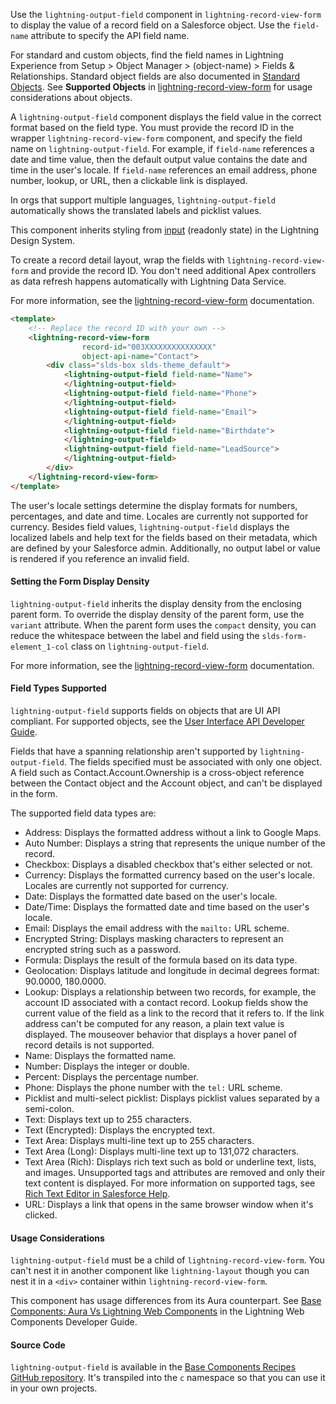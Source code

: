 Use the `lightning-output-field` component in `lightning-record-view-form` to display
the value of a record field on a Salesforce object. Use the `field-name` attribute
to specify the API field name.

For standard and custom objects, find the field names in Lightning Experience from Setup > Object Manager > (object-name) > Fields & Relationships.
Standard object fields are also documented in
[Standard Objects](https://developer.salesforce.com/docs/atlas.en-us.object_reference.meta/object_reference/sforce_api_objects_list.htm).
See __Supported Objects__ in [lightning-record-view-form](bundle/lightning-record-view-form/documentation) for usage considerations about objects.

A `lightning-output-field` component displays the field value in the correct
format based on the field type. You must provide the record ID in the wrapper
`lightning-record-view-form` component, and specify the field name on
`lightning-output-field`. For example, if `field-name` references a date and
time value, then the default output value contains the date and time in the
user's locale. If `field-name` references an email address, phone number,
lookup, or URL, then a clickable link is displayed.

In orgs that support multiple languages, `lightning-output-field` automatically
shows the translated labels and picklist values.

This component inherits styling from
[input](https://www.lightningdesignsystem.com/components/input/) (readonly
state) in the Lightning Design System.

To create a record detail layout, wrap the fields with
`lightning-record-view-form` and provide the record ID. You don't need
additional Apex controllers as data refresh happens
automatically with Lightning Data Service.

For more information, see the [lightning-record-view-form](bundle/lightning-record-view-form/documentation) documentation.

```html
<template>
    <!-- Replace the record ID with your own -->
    <lightning-record-view-form
                record-id="003XXXXXXXXXXXXXXX"
                object-api-name="Contact">
        <div class="slds-box slds-theme_default">
            <lightning-output-field field-name="Name">
            </lightning-output-field>
            <lightning-output-field field-name="Phone">
            </lightning-output-field>
            <lightning-output-field field-name="Email">
            </lightning-output-field>
            <lightning-output-field field-name="Birthdate">
            </lightning-output-field>
            <lightning-output-field field-name="LeadSource">
            </lightning-output-field>
        </div>
    </lightning-record-view-form>
</template>
```

The user's locale settings determine the display formats for numbers,
percentages, and date and time. Locales are currently not supported for
currency. Besides field values, `lightning-output-field` displays the localized
labels and help text for the fields based on their metadata, which are defined
by your Salesforce admin. Additionally, no output label or value is rendered
if you reference an invalid field.

#### Setting the Form Display Density

`lightning-output-field` inherits the display density from the enclosing parent form. To override the display density of the parent form, use the `variant` attribute.
When the parent form uses the `compact` density, you can reduce the whitespace between the label and field using the `slds-form-element_1-col` class on `lightning-output-field`.

For more information, see the [lightning-record-view-form](bundle/lightning-record-view-form/documentation) documentation.


#### Field Types Supported

`lightning-output-field` supports fields on objects that are UI API compliant. For supported objects, see the [User Interface API Developer Guide](https://developer.salesforce.com/docs/atlas.en-us.uiapi.meta/uiapi/ui_api_get_started_supported_objects.htm).

Fields that have a spanning relationship aren't supported by `lightning-output-field`. The fields specified must be associated with only one object. A field such as Contact.Account.Ownership is a cross-object reference between the Contact object and the Account object, and can't be displayed in the form.

The supported field data types are:

  * Address: Displays the formatted address without a link to Google Maps.
  * Auto Number: Displays a string that represents the unique number of the record.
  * Checkbox: Displays a disabled checkbox that's either selected or not.
  * Currency: Displays the formatted currency based on the user's locale. Locales are currently not supported for currency.
  * Date: Displays the formatted date based on the user's locale.
  * Date/Time: Displays the formatted date and time based on the user's locale.
  * Email: Displays the email address with the `mailto:` URL scheme.
  * Encrypted String: Displays masking characters to represent an encrypted string such as a password.
  * Formula: Displays the result of the formula based on its data type.
  * Geolocation: Displays latitude and longitude in decimal degrees format: 90.0000, 180.0000.
  * Lookup: Displays a relationship between two records, for example, the account ID associated with a contact record.
    Lookup fields show the current value of the field as a link to the record that it refers to. If the
    link address can't be computed for any reason, a plain text value is displayed. The mouseover behavior that
    displays a hover panel of record details is not supported.
  * Name: Displays the formatted name.
  * Number: Displays the integer or double.
  * Percent: Displays the percentage number.
  * Phone: Displays the phone number with the `tel:` URL scheme.
  * Picklist and multi-select picklist: Displays picklist values separated by a semi-colon.
  * Text: Displays text up to 255 characters.
  * Text (Encrypted): Displays the encrypted text.
  * Text Area: Displays multi-line text up to 255 characters.
  * Text Area (Long): Displays multi-line text up to 131,072 characters.
  * Text Area (Rich): Displays rich text such as bold or underline text, lists, and images. Unsupported tags and attributes are removed and only their text content is displayed. For more information on supported tags, see [Rich Text Editor in Salesforce Help](https://help.salesforce.com/articleView?id=fields_using_html_editor.htm).
  * URL: Displays a link that opens in the same browser window when it's clicked.


#### Usage Considerations

`lightning-output-field` must be a child of `lightning-record-view-form`. You can't nest it in another component like `lightning-layout` though you can nest it in a `<div>` container within `lightning-record-view-form`.

This component has usage differences from its Aura counterpart. See [Base Components: Aura Vs Lightning Web Components](docs/component-library/documentation/lwc/lwc.migrate_map_aura_lwc_components) in the Lightning Web Components Developer Guide.

#### Source Code

`lightning-output-field` is available in the [Base Components Recipes GitHub repository](https://github.com/salesforce/base-components-recipes#documentation). It's transpiled into the `c` namespace so that you can use it in your own projects.